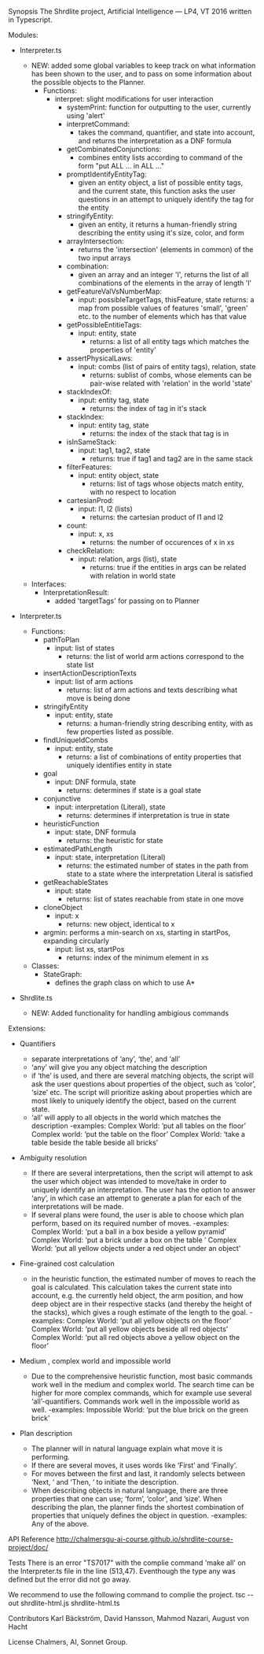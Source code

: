 Synopsis
The Shrdlite project, Artificial Intelligence — LP4, VT 2016  written in Typescript.

Modules:

- Interpreter.ts
  - NEW: added some global variables to keep track on what information has been shown
         to the user, and to pass on some information about the possible objects to
         the Planner.
	- Functions:
	  - interpret: slight modifications for user interaction
		- systemPrint: function for outputting to the user, currently using 'alert'
		- interpretCommand:
		  - takes the command, quantifier, and state into account, and
		    returns the interpretation as a DNF formula
		- getCombinatedConjunctions:
		  - combines entity lists according to command of the form "put ALL ... in ALL ..."
		- promptIdentifyEntityTag:
		  - given an entity object, a list of possible entity tags, and the current state,
			  this function asks the user questions in an attempt to uniquely identify the
				tag for the entity
		- stringifyEntity:
		  - given an entity, it returns a human-friendly string describing the entity using
			  it's size, color, and form
		- arrayIntersection:
		  - returns the 'intersection' (elements in common) of the two input arrays
		- combination:
		  - given an array and an integer 'l', returns the list of all combinations of the
			  elements in the array of length 'l'
		- getFeatureValVsNumberMap:
		  - input: possibleTargetTags, thisFeature, state
			  returns: a map from possible values of features 'small', 'green' etc. to the
				         number of elements which has that value
		- getPossibleEntitieTags:
		  - input: entity, state
			- returns: a list of all entity tags which matches the properties of 'entity'
		- assertPhysicalLaws:
		  - input: combs (list of pairs of entity tags), relation, state
			- returns: sublist of combs, whose elements can be pair-wise related with
			           'relation' in the world 'state'
		- stackIndexOf:
		  - input: entity tag, state
			- returns: the index of tag in it's stack
		- stackIndex:
		  - input: entity tag, state
			- returns: the index of the stack that tag is in
		- isInSameStack:
		  - input: tag1, tag2, state
			- returns: true if tag1 and tag2 are in the same stack
		- filterFeatures:
		  - input: entity object, state
			- returns: list of tags whose objects match entity, with no respect to location
		- cartesianProd:
		  - input: l1, l2 (lists)
			- returns: the cartesian product of l1 and l2
		- count:
		  - input: x, xs
			- returns: the number of occurences of x in xs
		- checkRelation:
		  - input: relation, args (list), state
			- returns: true if the entities in args can be related with relation in world state
  - Interfaces:
	  - InterpretationResult:
		  - added 'targetTags' for passing on to Planner

- Interpreter.ts
	- Functions:
	  - pathToPlan
		  - input: list of states
			- returns: the list of world arm actions correspond to the state list
	  - insertActionDescriptionTexts
		  - input: list of arm actions
			- returns: list of arm actions and texts describing what move is being done
	  - stringifyEntity
		  - input: entity, state
			- returns: a human-friendly string describing entity, with as few properties listed
			           as possible.
	  - findUniqueIdCombs
		  - input: entity, state
			- returns: a list of combinations of entity properties that uniquely identifies
			           entity in state
	  - goal
		  - input: DNF formula, state
			- returns: determines if state is a goal state
	  - conjunctive
		  - input: interpretation (Literal), state
			- returns: determines if interpretation is true in state
	  - heuristicFunction
		  - input: state, DNF formula
			- returns: the heuristic for state
	  - estimatedPathLength
		  - input: state, interpretation (Literal)
			- returns: the estimated number of states in the path from state to a state where
			           the interpretation Literal is satisfied
	  - getReachableStates
		  - input: state
			- returns: list of states reachable from state in one move
	  - cloneObject
		  - input: x
			- returns: new object, identical to x
	  - argmin: performs a min-search on xs, starting in startPos, expanding circularly
		  - input: list xs, startPos
			- returns: index of the minimum element in xs
  - Classes:
	  - StateGraph:
		  - defines the graph class on which to use A*

- Shrdlite.ts
	- NEW: Added functionality for handling ambigious commands

Extensions:

- Quantifiers
    - separate interpretations of ‘any’, ‘the’, and ‘all’
    - ‘any’ will give you any object matching the description
    - if ‘the’ is used, and there are several matching objects, the script will ask the
      user questions about properties of the object, such as ‘color’, ‘size’ etc.
      The script will prioritize asking about properties which are most likely to
      uniquely identify the object, based on the current state.
    - ‘all’ will apply to all objects in the world which matches the description
	-examples:
		Complex World:   ’put all tables on the floor’
		Complex world:    ‘put the table on the floor’
		Complex World:    ‘take a table beside the table beside all bricks’
  
- Ambiguity resolution
    - If there are several interpretations, then the script will attempt to ask the user
      which object was intended to move/take in order to uniquely identify an
      interpretation. The user has the option to answer ‘any’, in which case an
      attempt to generate a plan for each of the interpretations will be made.
    - If several plans were found, the user is able to choose which plan perform,
      based on its required number of moves.
	-examples:
		Complex World: ‘put a ball in a box beside a yellow pyramid’
		Complex World: ‘put a brick under a box on the table ’
		Complex World: ‘put all yellow objects under a red object under an object’

- Fine-grained cost calculation
    - in the heuristic function, the estimated number of moves to reach the goal
      is calculated. This calculation takes the current state into account, e.g. the
      currently held object, the arm position, and how deep object are in their
      respective stacks (and thereby the height of the stacks), which gives a
      rough estimate of the length to the goal.
	-examples:
		Complex World: ‘put all yellow objects on the floor’
		Complex World: ‘put all yellow objects beside all red objects’
		Complex World: ‘put all red objects above a yellow object on the floor’

- Medium , complex world and impossible world
    - Due to the comprehensive heuristic function, most basic commands work
      well in the medium and complex world. The search time can be higher for
      more complex commands, which for example use several ‘all’-quantifiers.
      Commands work well in the impossible world as well.
	-examples:
		Impossible World: ‘put the blue brick on the green brick’

- Plan description
    - The planner will in natural language explain what move it is performing.
    - If there are several moves, it uses words like ‘First’ and ‘Finally’.
    - For moves between the first and last, it randomly selects between ‘Next, ‘
      and ‘Then, ‘ to initiate the description.
    - When describing objects in natural language, there are three properties that
      one can use; ‘form’, ‘color’, and ’size’. When describing the plan, the
      planner finds the shortest combination of properties that uniquely defines the
      object in question.
	-examples:
		Any of the above.

API Reference
http://chalmersgu-ai-course.github.io/shrdlite-course-project/doc/

Tests
There is an error "TS7017" with the complie command 'make all' on the Interpreter.ts
file in the line (513,47). Eventhough the type any was defined but the error did not go away.

We recommend to use the following command to complie the project.
tsc --out shrdlite-html.js shrdlite-html.ts

Contributors
Karl Bäckström, David Hansson, Mahmod Nazari, August von Hacht

License
Chalmers, AI, Sonnet Group.
